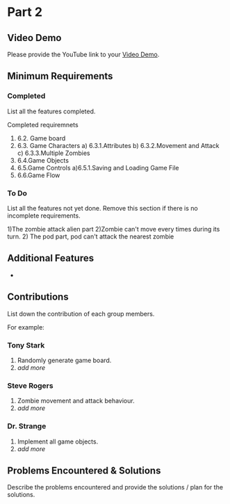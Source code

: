 # Part 2

## Video Demo

Please provide the YouTube link to your [Video Demo](https://youtube.com).

## Minimum Requirements

### Completed

List all the features completed.

Completed requiremnets
1) 6.2. Game board
2) 6.3. Game Characters
    a) 6.3.1.Attributes
    b) 6.3.2.Movement and Attack
    c) 6.3.3.Multiple Zombies
2) 6.4.Game Objects
3) 6.5.Game Controls
    a)6.5.1.Saving and Loading Game File
4) 6.6.Game Flow
### To Do

List all the features not yet done. Remove this section if there is no incomplete requirements.

1)The zombie attack alien part
2)Zombie can't move every times during its turn.
2) The pod part, pod can't attack the nearest zombie
## Additional Features

-

## Contributions

List down the contribution of each group members.

For example:

### Tony Stark

1. Randomly generate game board.
2. *add more*

### Steve Rogers

1. Zombie movement and attack behaviour.
2. *add more*

### Dr. Strange

1. Implement all game objects.
2. *add more*

## Problems Encountered & Solutions

Describe the problems encountered and provide the solutions / plan for the solutions.

